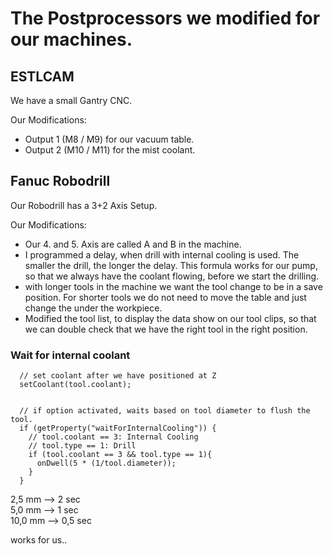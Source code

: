 # The Postprocessors we modified for our machines. 


## ESTLCAM

We have a small Gantry CNC. 

Our Modifications: 
- Output 1 (M8 / M9) for our vacuum table.
- Output 2 (M10 / M11) for the mist coolant.



## Fanuc Robodrill

Our Robodrill has a 3+2 Axis Setup. 

Our Modifications: 
- Our 4. and 5. Axis are called A and B in the machine.
- I programmed a delay, when drill with internal cooling is used. The smaller the drill, the longer the delay. This formula works for our pump, so that we always have the coolant flowing, before we  start the drilling.
- with longer tools in the machine we want the tool change to be in a save position. For shorter tools we do not need to move the table and just change the under the workpiece.
- Modified the tool list, to display the data show on our tool clips, so that we can double check that we have the right tool in the right position. 

### Wait for internal coolant


```
  // set coolant after we have positioned at Z
  setCoolant(tool.coolant);
  

  // if option activated, waits based on tool diameter to flush the tool. 
  if (getProperty("waitForInternalCooling")) {
    // tool.coolant == 3: Internal Cooling
    // tool.type == 1: Drill
    if (tool.coolant == 3 && tool.type == 1){
      onDwell(5 * (1/tool.diameter));
    }
  }
```

2,5  mm --> 2 sec  
5,0  mm --> 1 sec  
10,0 mm --> 0,5 sec  

works for us.. 
